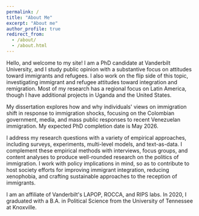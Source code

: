 ```yaml
---
permalink: /
title: "About Me"
excerpt: "About me"
author_profile: true
redirect_from: 
  - /about/
  - /about.html
---
```


Hello, and welcome to my site! I am a PhD candidate at Vanderbilt University, and I study public opinion with a substantive focus on attitudes toward immigrants and refugees. I also work on the flip side of this topic, investigating immigrant and refugee attitudes toward integration and remigration. Most of my research has a regional focus on Latin America, though I have additional projects in Uganda and the United States.

My dissertation explores how and why individuals' views on immigration shift in response to immigration shocks, focusing on the Colombian government, media, and mass public responses to recent Venezuelan immigration. My expected PhD completion date is May 2026. 

I address my research questions with a variety of empirical approaches, including surveys, experiments, multi-level models, and text-as-data. I complement these empirical methods with interviews, focus groups, and content analyses to produce well-rounded research on the politics of immigration. I work with policy implications in mind, so as to contribute to host society efforts for improving immigrant integration, reducing xenophobia, and crafting sustainable approaches to the reception of immigrants. 

I am an affiliate of Vanderbilt's LAPOP, ROCCA, and RIPS labs. In 2020, I graduated with a B.A. in Political Science from the University of Tennessee at Knoxville. 